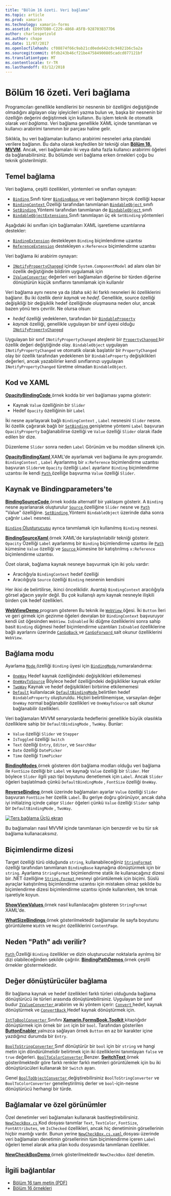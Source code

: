 ```yaml
---
title: "Bölüm 16 özeti. Veri bağlama"
ms.topic: article
ms.prod: xamarin
ms.technology: xamarin-forms
ms.assetid: ED997DB0-C229-4868-A5FB-928703B377D6
author: charlespetzold
ms.author: chape
ms.date: 11/07/2017
ms.openlocfilehash: cf08874f66c9ab21cd0ede642c8c94821b6c5a2a
ms.sourcegitcommit: 0fdb243b46cf21be47584900805cadcd077121bf
ms.translationtype: MT
ms.contentlocale: tr-TR
ms.lasthandoff: 03/12/2018
---
```

# <a name="summary-of-chapter-16-data-binding"></a>Bölüm 16 özeti. Veri bağlama

Programcıları genellikle kendilerini bir nesnenin bir özelliğini değiştiğinde olmadığını algılayan olay işleyicileri yazma bulun ve, başka bir nesnenin bir özelliğin değerini değiştirmek için kullanın. Bu işlem teknik ile otomatik olarak *veri bağlama*. Veri bağlama genellikle XAML içinde tanımlanan ve kullanıcı arabirimi tanımının bir parçası haline gelir.

Sıklıkla, bu veri bağlamaları kullanıcı arabirimi nesneleri arka plandaki verilere bağlanın. Bu daha olarak keşfedilen bir tekniği olan [ **Bölüm 18. MVVM**](chapter18.md). Ancak, veri bağlamaları iki veya daha fazla kullanıcı arabirimi öğeleri da bağlanabilirsiniz. Bu bölümde veri bağlama erken örnekleri çoğu bu teknik gösterilmiştir.

## <a name="binding-basics"></a>Temel bağlama

Veri bağlama, çeşitli özellikleri, yöntemleri ve sınıfları oynayan:

- [ `Binding` ](https://developer.xamarin.com/api/type/Xamarin.Forms.Binding/) Sınıfı türer [ `BindingBase` ](https://developer.xamarin.com/api/type/Xamarin.Forms.BindingBase/) ve veri bağlamanın birçok özelliği kapsar
- [ `BindingContext` ](https://developer.xamarin.com/api/property/Xamarin.Forms.BindableObject.BindingContext/) Özelliği tarafından tanımlanan [ `BindableObject` ](https://developer.xamarin.com/api/type/Xamarin.Forms.BindableObject/) sınıfı
- [ `SetBinding` ](https://developer.xamarin.com/api/member/Xamarin.Forms.BindableObject.SetBinding/p/Xamarin.Forms.BindableProperty/Xamarin.Forms.BindingBase/) Yöntemi tarafından tanımlanan de [ `BindableObject` ](https://developer.xamarin.com/api/type/Xamarin.Forms.BindableObject/) sınıfı
- [ `BindableObjectExtensions` ](https://developer.xamarin.com/api/type/Xamarin.Forms.BindableObjectExtensions/) Sınıfı tanımlayan üç ek `SetBinding` yöntemleri

Aşağıdaki iki sınıfları için bağlamaları XAML işaretleme uzantılarına destekler:

- [`BindingExtension`](https://developer.xamarin.com/api/type/Xamarin.Forms.Xaml.BindingExtension/) destekleyen `Binding` biçimlendirme uzantısı
- [`ReferenceExtension`](https://developer.xamarin.com/api/type/Xamarin.Forms.Xaml.ReferenceExtension/) destekleyen `x:Reference` biçimlendirme uzantısı

Veri bağlama iki arabirim oynayan:

- [`INotifyPropertyChanged`](https://developer.xamarin.com/api/type/System.ComponentModel.INotifyPropertyChanged/) içinde `System.ComponentModel` ad alanı olan bir özellik değiştiğinde bildirim uygulamak için
- [`IValueConverter`](https://developer.xamarin.com/api/type/Xamarin.Forms.IValueConverter/) değerleri veri bağlamaları diğerine bir türden diğerine dönüştürün küçük sınıflarını tanımlamak için kullanılır

Veri bağlama aynı nesne ya da (daha sık) iki farklı nesneleri iki özelliklerini bağlanır. Bu iki özellik denir *kaynak* ve *hedef*. Genellikle, source özelliği değişikliği bir değişiklik hedef özelliğinde oluşmasına neden olur, ancak bazen yönü ters çevrilir. Ne olursa olsun:

- *hedef* özelliği yedeklenen, tarafından bir [`BindableProperty`](https://developer.xamarin.com/api/type/Xamarin.Forms.BindableProperty/)
- *kaynak* özelliği, genellikle uygulayan bir sınıf üyesi olduğu [`INotifyPropertyChanged`](https://developer.xamarin.com/api/type/System.ComponentModel.INotifyPropertyChanged/)

Uygulayan bir sınıf `INotifyPropertyChanged` ateşlenir bir [ `PropertyChanged` ](https://developer.xamarin.com/api/event/System.ComponentModel.INotifyPropertyChanged.PropertyChanged/) bir özellik değeri değiştiğinde olay. `BindableObject` uygulayan `INotifyPropertyChanged` ve otomatik olarak başlatılır bir `PropertyChanged` olay bir özellik tarafından yedeklenen bir `BindableProperty` değişiklikleri değerleri, ancak yazabilirler kendi sınıflarınızı uygulayan `INotifyPropertyChanged` türetme olmadan `BindableObject`.

## <a name="code-and-xaml"></a>Kod ve XAML

[ **OpacityBindingCode** ](https://github.com/xamarin/xamarin-forms-book-samples/tree/master/Chapter16/OpacityBindingCode) örnek kodda bir veri bağlaması yapma gösterir:

- Kaynak `Value` özelliğinin bir `Slider`
- Hedef `Opacity` özelliğinin bir `Label`

İki nesne ayarlayarak bağlı `BindingContext` , `Label` nesnesini `Slider` nesne. İki özellik çağırarak bağlı bir [ `SetBinding` ](https://developer.xamarin.com/api/member/Xamarin.Forms.BindableObjectExtensions.SetBinding/p/Xamarin.Forms.BindableObject/Xamarin.Forms.BindableProperty/System.String/) genişletme yöntemi `Label` başvuran `OpacityProperty` bağlanabilirse özelliği ve `Value` özelliği `Slider` olarak ifade edilen bir dize.

Düzenleme `Slider` sonra neden `Label` Görünüm ve bu moddan silinerek için.

[ **OpacityBindingXaml** ](https://github.com/xamarin/xamarin-forms-book-samples/tree/master/Chapter16/OpacityBindingXaml) XAML'de ayarlamak veri bağlama ile aynı programdır. `BindingContext` , `Label` Ayarlanmış bir `x:Reference` biçimlendirme uzantısı başvuran `Slider`ve `Opacity` özelliği `Label` ayarlanır `Binding` biçimlendirme uzantısı ile kendi [ `Path` ](https://developer.xamarin.com/api/property/Xamarin.Forms.Binding.Path/) özelliğe başvurma `Value` özelliği `Slider`.

## <a name="source-and-bindingcontext"></a>Kaynak ve Bindingparameters'te

[ **BindingSourceCode** ](https://github.com/xamarin/xamarin-forms-book-samples/tree/master/Chapter16/BindingSourceCode) örnek kodda alternatif bir yaklaşım gösterir. A `Binding` nesne ayarlanarak oluşturulur [ `Source` ](https://developer.xamarin.com/api/property/Xamarin.Forms.Binding.Source/) özelliğine `Slider` nesne ve [ `Path` ](https://developer.xamarin.com/api/property/Xamarin.Forms.Binding.Path/) "Value" özelliğine. [ `SetBinding` ](https://developer.xamarin.com/api/member/Xamarin.Forms.BindableObject.SetBinding/p/Xamarin.Forms.BindableProperty/Xamarin.Forms.BindingBase/) Yöntemi `BindableObject` üzerinde daha sonra çağrılır `Label` nesnesi.

[ `Binding` Oluşturucusu](https://developer.xamarin.com/api/constructor/Xamarin.Forms.Binding.Binding/p/System.String/Xamarin.Forms.BindingMode/Xamarin.Forms.IValueConverter/System.Object/System.String/System.Object/) ayrıca tanımlamak için kullanılmış `Binding` nesnesi.

[ **BindingSourceXaml** ](https://github.com/xamarin/xamarin-forms-book-samples/tree/master/Chapter16/BindingSourceXaml) örnek XAML'de karşılaştırılabilir tekniği gösterir. `Opacity` Özelliği `Label` ayarlanmış bir `Binding` biçimlendirme uzantısı ile [ `Path` ](https://developer.xamarin.com/api/property/Xamarin.Forms.Binding.Path/) kümesine `Value` özelliği ve [ `Source` ](https://developer.xamarin.com/api/property/Xamarin.Forms.Binding.Source/) kümesine bir katıştırılmış `x:Reference` biçimlendirme uzantısı.

Özet olarak, bağlama kaynak nesneye başvurmak için iki yolu vardır:

- Aracılığıyla `BindingContext` hedef özelliği
- Aracılığıyla `Source` özelliği `Binding` nesnenin kendisini

Her ikisi de belirtilirse, ikinci önceliklidir. Avantajı `BindingContext` aracılığıyla görsel ağacın yayılır değil. Bu *çok* kullanışlı aynı kaynak nesneyle ilişkili birden çok hedef özellikleri.

[ **WebViewDemo** ](https://github.com/xamarin/xamarin-forms-book-samples/tree/master/Chapter16/WebViewDemo) program gösteren Bu teknik ile [ `WebView` ](https://developer.xamarin.com/api/type/Xamarin.Forms.WebView/) öğesi. İki `Button` İleri ve geri girmek için gezinme öğeleri devralan bir `BindingContext` başvuruyor kendi üst öğesinden `WebView`. `IsEnabled` İki düğme özelliklerini sonra sahip basit `Binding` düğmesi hedef biçimlendirme uzantıları `IsEnabled` özelliklerine bağlı ayarlarını üzerinde [ `CanGoBack` ](https://developer.xamarin.com/api/property/Xamarin.Forms.WebView.CanGoBack/) ve [ `CanGoForward` ](https://developer.xamarin.com/api/property/Xamarin.Forms.WebView.CanGoForward/) salt okunur özelliklerini `WebView`.

## <a name="the-binding-mode"></a>Bağlama modu

Ayarlama [ `Mode` ](https://developer.xamarin.com/api/property/Xamarin.Forms.BindingBase.Mode/) özelliği `Binding` üyesi için [ `BindingMode` ](https://developer.xamarin.com/api/type/Xamarin.Forms.BindingMode/) numaralandırma:

- [`OneWay`](https://developer.xamarin.com/api/field/Xamarin.Forms.BindingMode.OneWay/) Hedef kaynak özelliğindeki değişiklikleri etkilememesi
- [`OneWayToSource`](https://developer.xamarin.com/api/field/Xamarin.Forms.BindingMode.OneWayToSource/) Böylece hedef özelliğindeki değişiklikler kaynak etkiler
- [`TwoWay`](https://developer.xamarin.com/api/field/Xamarin.Forms.BindingMode.TwoWay/) Kaynak ve hedef değişiklikleri birbirine etkilememesi
- [`Default`](https://developer.xamarin.com/api/field/Xamarin.Forms.BindingMode.Default/) kullanılacak [ `DefaultBindingMode` ](https://developer.xamarin.com/api/property/Xamarin.Forms.BindableProperty.DefaultBindingMode/) belirtilen hedef `BindableProperty` oluşturuldu. Hiçbiri belirtilmemişse, varsayılan değer `OneWay` normal bağlanabilir özellikleri ve `OneWayToSource` salt okunur bağlanabilir özellikleri.

Veri bağlamaları MVVM senaryolarda hedeflerini genellikle büyük olasılıkla özelliklere sahip bir `DefaultBindingMode` , `TwoWay`. Bunlar:

- `Value` özelliği `Slider` ve `Stepper`
- `IsToggled` özelliği `Switch`
- `Text` özelliği `Entry`, `Editor`, ve `SearchBar`
- `Date` özelliği `DatePicker`
- `Time` özelliği `TimePicker`

[ **BindingModes** ](https://github.com/xamarin/xamarin-forms-book-samples/tree/master/Chapter16/BindingModes) örnek gösteren dört bağlama modları olduğu veri bağlama ile `FontSize` özelliği bir `Label` ve kaynağı `Value` özelliği bir `Slider`. Her böylece `Slider` ilgili yazı tipi boyutunu denetlemek için `Label`. Ancak `Slider` öğeleri başlatılmadı çünkü `DefaultBindingMode` , `FontSize` özelliği `OneWay`.

[ **ReverseBinding** ](https://github.com/xamarin/xamarin-forms-book-samples/tree/master/Chapter16/ReverseBinding) örnek üzerinde bağlamaları ayarlar `Value` özelliği `Slider` başvuran `FontSize` her özellik `Label`. Bu geriye doğru görünüyor, ancak daha iyi initialzing içinde çalışır `Slider` öğeleri çünkü `Value` özelliği `Slider` sahip bir `DefaultBindingMode` , `TwoWay`.

[![Ters bağlama Üçlü ekran](images/ch16fg06-small.png "ters bağlama")](images/ch16fg06-large.png#lightbox "ters bağlama")

Bu bağlamaları nasıl MVVM içinde tanımlanan için benzerdir ve bu tür sık bağlama kullanacaksınız.

## <a name="string-formatting"></a>Biçimlendirme dizesi

Target özelliği türü olduğunda `string`, kullanabileceğiniz [ `StringFormat` ](https://developer.xamarin.com/api/property/Xamarin.Forms.BindingBase.StringFormat/) özelliği tarafından tanımlanan `BindingBase` kaynağına dönüştürmek için bir `string`. Ayarlama `StringFormat` biçimlendirme statik ile kullanacağınız dizesi bir .NET özelliğine [ `String.Format` ](https://developer.xamarin.com/api/member/System.String.Format/p/System.String/System.Object/) nesneyi görüntülemek için biçimi. Süslü ayraçlar katıştırılmış biçimlendirme uzantısı için mistaken olmaz şekilde bu biçimlendirme dizesi biçimlendirme uzantısı içinde kullanırken, tek tırnak işaretiyle koyun.

[ **ShowViewValues** ](https://github.com/xamarin/xamarin-forms-book-samples/tree/master/Chapter16/ShowViewValues) örnek nasıl kullanılacağını gösteren `StringFormat` XAML'de.

[ **WhatSizeBindings** ](https://github.com/xamarin/xamarin-forms-book-samples/tree/master/Chapter16/WhatSizeBindings) örnek gösterilmektedir bağlamalar ile sayfa boyutunu görüntüleme `Width` ve `Height` özelliklerini `ContentPage`.

## <a name="why-is-it-called-path"></a>Neden "Path" adı verilir?

[ `Path` ](https://developer.xamarin.com/api/property/Xamarin.Forms.Binding.Path/) Özelliği `Binding` özellikler ve dizin oluşturucular noktalarla ayrılmış bir dizi olabileceğinden şekilde çağrılır. [ **BindingPathDemos** ](https://github.com/xamarin/xamarin-forms-book-samples/tree/master/Chapter16/BindingPathDemos) örnek çeşitli örnekler göstermektedir.

## <a name="binding-value-converters"></a>Değer dönüştürücüler bağlama

Bir bağlama kaynak ve hedef özellikleri farklı türleri olduğunda bağlama dönüştürücü ile türleri arasında dönüştürebilirsiniz. Uygulayan bir sınıf budur [ `IValueConverter` ](https://developer.xamarin.com/api/type/Xamarin.Forms.IValueConverter/) arabirim ve iki yöntem içerir: [ `Convert` ](https://developer.xamarin.com/api/member/Xamarin.Forms.IValueConverter.Convert/p/System.Object/System.Type/System.Object/System.Globalization.CultureInfo/) hedef, kaynak dönüştürmek ve [ `ConvertBack` ](https://developer.xamarin.com/api/member/Xamarin.Forms.IValueConverter.ConvertBack/p/System.Object/System.Type/System.Object/System.Globalization.CultureInfo/) Hedef kaynak dönüştürmek için.

[ `IntToBoolConverter` ](https://github.com/xamarin/xamarin-forms-book-samples/blob/master/Libraries/Xamarin.FormsBook.Toolkit/Xamarin.FormsBook.Toolkit/IntToBoolConverter.cs) Sınıfını [ **Xamarin.FormsBook.Toolkit** ](https://github.com/xamarin/xamarin-forms-book-samples/tree/master/Libraries/Xamarin.FormsBook.Toolkit) kitaplığıdır dönüştürmek için örnek bir `int` için bir `bool`. Tarafından gösterilen [ **ButtonEnabler** ](https://github.com/xamarin/xamarin-forms-book-samples/tree/master/Chapter16/ButtonEnabler) yalnızca sağlayan örnek `Button` en az bir karakter içine yazdığınız durumda bir `Entry`.

[ `BoolToStringConverter` ](https://github.com/xamarin/xamarin-forms-book-samples/blob/master/Libraries/Xamarin.FormsBook.Toolkit/Xamarin.FormsBook.Toolkit/BoolToStringConverter.cs) Sınıf dönüştürür bir `bool` için bir `string` ve hangi metin için döndürülmelidir belirtmek için iki özelliklerini tanımlayan `false` ve `true` değerleri.
[ `BoolToColorConverter` ](https://github.com/xamarin/xamarin-forms-book-samples/blob/master/Libraries/Xamarin.FormsBook.Toolkit/Xamarin.FormsBook.Toolkit/BoolToColorConverter.cs) Benzer. [ **SwitchText** ](https://github.com/xamarin/xamarin-forms-book-samples/tree/master/Chapter16/SwitchText) örnek gösterilmektedir göre farklı renkler farklı metinleri görüntülemek için bu iki dönüştürücüleri kullanarak bir `Switch` ayarı.

Genel [ `BoolToObjectConverter` ](https://github.com/xamarin/xamarin-forms-book-samples/blob/master/Libraries/Xamarin.FormsBook.Toolkit/Xamarin.FormsBook.Toolkit/BoolToObjectConverter.cs) değiştirebilirsiniz `BoolToStringConverter` ve `BoolToColorConverter` genelleştirilmiş derler ve `bool`-için-nesne dönüştürücü herhangi bir türde.

## <a name="bindings-and-custom-views"></a>Bağlamalar ve özel görünümler

Özel denetimler veri bağlamaları kullanarak basitleştirebilirsiniz. [ `NewCheckBox.cs` ](https://github.com/xamarin/xamarin-forms-book-samples/blob/master/Libraries/Xamarin.FormsBook.Toolkit/Xamarin.FormsBook.Toolkit/NewCheckBox.xaml.cs) Kod dosyası tanımlar `Text`, `TextColor`, `FontSize`, `FontAttributes`, ve `IsChecked` özellikleri, ancak hiç denetiminin görsellerinin hiçbir mantığı vardır.
Bunun yerine [ `NewCheckBox.cs.xaml` ](https://github.com/xamarin/xamarin-forms-book-samples/blob/master/Libraries/Xamarin.FormsBook.Toolkit/Xamarin.FormsBook.Toolkit/NewCheckBox.xaml) dosyası üzerinde veri bağlamaları denetimin görsellerinin tüm biçimlendirme içeren `Label` öğeleri temel alarak arka plan kodu dosyasında tanımlanan özellikler.

[ **NewCheckBoxDemo** ](https://github.com/xamarin/xamarin-forms-book-samples/tree/master/Chapter16/NewCheckBoxDemo) örnek gösterilmektedir `NewCheckBox` özel denetim.



## <a name="related-links"></a>İlgili bağlantılar

- [Bölüm 16 tam metin (PDF)](https://download.xamarin.com/developer/xamarin-forms-book/XamarinFormsBook-Ch16-Apr2016.pdf)
- [Bölüm 16 örnekleri](https://github.com/xamarin/xamarin-forms-book-samples/tree/master/Chapter16)

